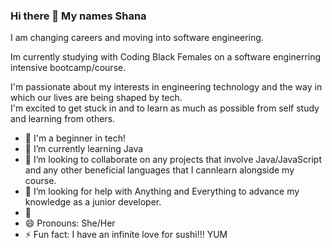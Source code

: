 ### Hi there 👋 My names Shana

I am changing careers and moving into software engineering.

Im currently studying with Coding Black Females on a software enginerring intensive bootcamp/course. 

I'm passionate about my interests in engineering technology and the way in which our lives are being shaped by tech.  
I'm excited to get stuck in and to learn as much as possible from self study and learning from others. 

- 🔭 I'm a beginner in tech!
- 🌱 I’m currently learning Java
- 👯 I’m looking to collaborate on any projects that involve Java/JavaScript and any other beneficial languages that I cannlearn alongside my course.
- 🤔 I’m looking for help with Anything and Everything to advance my knowledge as a junior developer.
- 💬 
- 😄 Pronouns: She/Her
- ⚡ Fun fact: I have an infinite love for sushi!!! YUM

